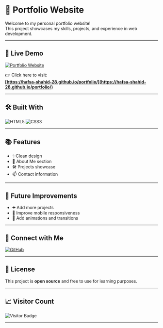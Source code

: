 # 🌟 Portfolio Website

Welcome to my personal portfolio website!  
This project showcases my skills, projects, and experience in web development.

---

## 🚀 Live Demo
[![Portfolio Website](https://img.shields.io/badge/View-Website-brightgreen?style=for-the-badge&logo=github)](https://hafsa-shahid-28.github.io/portfolio/)

👉 Click here to visit:  
**[https://hafsa-shahid-28.github.io/portfolio/](https://hafsa-shahid-28.github.io/portfolio/)**

---

## 🛠️ Built With
![HTML5](https://img.shields.io/badge/HTML5-E34F26?style=for-the-badge&logo=html5&logoColor=white)
![CSS3](https://img.shields.io/badge/CSS3-1572B6?style=for-the-badge&logo=css3&logoColor=white)

---

## 📚 Features
- ✨Clean design
- 🧠 About Me section
- 🛠️ Projects showcase
- 📫 Contact information

---

## 🎯 Future Improvements
- ➕ Add more projects
- 📱 Improve mobile responsiveness
- 🎨 Add animations and transitions

---

## 🤝 Connect with Me
[![GitHub](https://img.shields.io/badge/GitHub-000000?style=for-the-badge&logo=github&logoColor=white)](https://github.com/hafsa-shahid-28)

---

## 📄 License
This project is **open source** and free to use for learning purposes.

---

## 📈 Visitor Count
![Visitor Badge](https://komarev.com/ghpvc/?username=hafsa-shahid-28&label=Visitors&color=0e75b6&style=flat)

---
